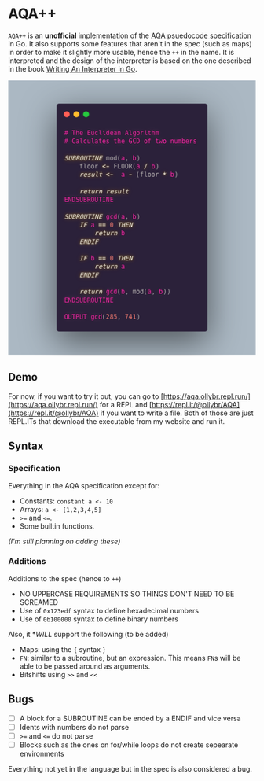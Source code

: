# AQA++
`AQA++` is an **unofficial** implementation of the [AQA psuedocode specification](https://filestore.aqa.org.uk/resources/computing/AQA-8520-TG-PC.PDF) in Go. It also supports some features that aren't in the spec (such as maps) in order to make it slightly more usable, hence the `++` in the name. It is interpreted and the design of the interpreter is based on the one described in the book [Writing An Interpreter in Go](https://interpreterbook.com/).

![Example program, calculates the GCD of two numbers](_media/gcd.png)

## Demo
For now, if you want to try it out, you can go to [https://aqa.ollybr.repl.run/](https://aqa.ollybr.repl.run/) for a REPL and [https://repl.it/@ollybr/AQA](https://repl.it/@ollybr/AQA) if you want to write a file. Both of those are just REPL.ITs that download the executable from my website and run it.

## Syntax
### Specification
Everything in the AQA specification except for:
* Constants: `constant a <- 10`
* Arrays: `a <- [1,2,3,4,5]`
* `>=` and `<=`.
* Some builtin functions.

*(I'm still planning on adding these)*

### Additions
Additions to the spec (hence to `++`)
* NO UPPERCASE REQUIREMENTS SO THINGS DON'T NEED TO BE SCREAMED
* Use of `0x123edf` syntax to define hexadecimal numbers
* Use of `0b100000` syntax to define binary numbers

Also, it **WILL* support the following (to be added)
* Maps: using the `{` syntax `}`
* `FN`: similar to a subroutine, but an expression. This means `FN`s will be able to be passed around as arguments.
* Bitshifts using `>>` and `<<`

## Bugs
- [ ] A block for a SUBROUTINE can be ended by a ENDIF and vice versa
- [ ] Idents with numbers do not parse
- [ ] `>=` and `<=` do not parse
- [ ] Blocks such as the ones on for/while loops do not create sepearate environments

Everything not yet in the language but in the spec is also considered a bug.